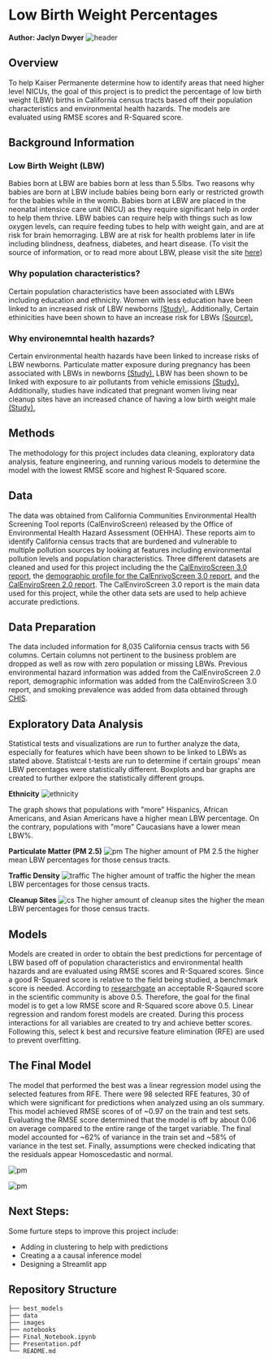 # Low Birth Weight Percentages
**Author: Jaclyn Dwyer**
![header](images/ca.jpeg)

## Overview
To help Kaiser Permanente determine how to identify areas that need higher level NICUs, the goal of this project is to predict the percentage of low birth weight (LBW) births in California census tracts based off their population characteristics and environmental health hazards. The models are evaluated using RMSE scores and R-Squared score.

## Background Information

### Low Birth Weight (LBW)
Babies born at LBW are babies born at less than 5.5lbs. Two reasons why babies are born at LBW include babies being born early or restricted growth for the babies while in the womb. Babies born at LBW are placed in the neonatal intensice care unit (NICU) as they require significant help in order to help them thrive. LBW babies can require help with things such as low oxygen levels, can require feeding tubes to help with weight gain, and are at risk for brain hemorraging. LBW are at risk for health problems later in life including blindness, deafness, diabetes, and heart disease. 
(To visit the source of information, or to read more about LBW, please visit the site [here](https://www.marchofdimes.org/complications/low-birthweight.aspx))

### Why population characteristics?
Certain population characteristics have been associated with LBWs including education and ethnicity. Women with less education have been linked to an increased risk of LBW newborns [(Study).](https://www.ncbi.nlm.nih.gov/pmc/articles/PMC3349660/). Additionally, Certain ethinicities have been shown to have an increase risk for LBWs [(Source).](https://www.marchofdimes.org/peristats/Peristats.aspx)

### Why environemntal health hazards?
Certain environmental health hazards have been linked to increase risks of LBW newborns. Particulate matter exposure during pregnancy has been associated with LBWs in newborns [(Study).](https://www.ncbi.nlm.nih.gov/pmc/articles/PMC1913584/) LBW has been shown to be linked with exposure to air pollutants from vehicle emissions [(Study).](https://pubmed.ncbi.nlm.nih.gov/22586068/) Additionally, studies have indicated that pregnant women living near cleanup sites have an increased chance of having a low birth weight male [(Study).](https://pubmed.ncbi.nlm.nih.gov/12896858/)

## Methods
The methodology for this project includes data cleaning, exploratory data analysis, feature engineering, and running various models to determine the model with the lowest RMSE score and highest R-Squared score. 

## Data
The data was obtained from California Communities Environmental Health Screening Tool reports (CalEnviroScreen) released by the Office of Environmental Health Hazard Assessment (OEHHA). These reports aim to identify California census tracts that are burdened and vulnerable to multiple pollution sources by looking at features including environmental pollution levels and population characteristics. Three different datasets are cleaned and used for this project including the the [CalEnviroScreen 3.0 report](https://oehha.ca.gov/calenviroscreen/report/calenviroscreen-30), the [demographic profile for the CalEnrivoScreen 3.0 report](https://oehha.ca.gov/calenviroscreen/report/calenviroscreen-30), and the [CalEnviroSreen 2.0 report](https://oehha.ca.gov/calenviroscreen/report/calenviroscreen-version-20). The CalEnviroScreen 3.0 report is the main data used for this project, while the other data sets are used to help achieve accurate predictions. 

## Data Preparation 
The data included information for 8,035 California census tracts with 56 columns. Certain columns not pertinent to the business problem are dropped as well as row with zero population or missing LBWs. Previous environmental hazard information was added from the CalEnviroScreen 2.0 report, demographic information was added from the CalEnviroScreen 3.0 report, and smoking prevalence was added from data obtained through [CHIS](https://ask.chis.ucla.edu/ask/SitePages/AskChisLogin.aspx?ReturnUrl=%2fAskCHIS%2ftools%2f_layouts%2fAuthenticate.aspx%3fSource%3d%252FAskCHIS%252Ftools%252F%255Flayouts%252FAskChisTool%252Fhome%252Easpx&Source=%2FAskCHIS%2Ftools%2F%5Flayouts%2FAskChisTool%2Fhome%2Easpx). 

## Exploratory Data Analysis
Statistical tests and visualizations are run to further analyze the data, especially for features which have been shown to be linked to LBWs as stated above. Statistcal t-tests are run to determine if certain groups' mean LBW percentages were statistically different. Boxplots and bar graphs are created to further exlpore the statistically different groups. 

**Ethnicity**
![ethnicity](images/ethnicity)

The graph shows that populations with "more" Hispanics, African Americans, and Asian Americans have a higher mean LBW percentage. On the contrary, populations with "more" Caucasians have a lower mean LBW%.

**Particulate Matter (PM 2.5)**
![pm](images/pm)
The higher amount of PM 2.5 the higher mean LBW percentages for those census tracts.

**Traffic Density**
![traffic](images/traffic)
The higher amount of traffic the higher the mean LBW percentages for those census tracts.

**Cleanup Sites**
![cs](images/cleanup_sites)
The higher amount of cleanup sites the higher the mean LBW percentages for those census tracts. 

## Models
Models are created in order to obtain the best predictions for percentage of LBW based off of population characteristics and environmental health hazards and are evaluated using RMSE scores and R-Squared scores. Since a good R-Squared score is relative to the field being studied, a benchmark score is needed. According to [researchgate](https://www.researchgate.net/) an acceptable R-Sqaured score in the scientific community is above 0.5. Therefore, the goal for the final model is to get a low RMSE score and R-Squared score above 0.5. Linear regression and random forest models are created. During this process interactions for all variables are created to try and achieve better scores. Following this, select k best and recursive feature elimination (RFE) are used to prevent overfitting. 

## The Final Model 
The model that performed the best was a linear regression model using the selected features from RFE. There were 98 selected RFE features, 30 of which were significant for predictions when analyzed using an ols summary. This model achieved RMSE scores of of ~0.97 on the train and test sets. Evaluating the RMSE score determined that the model is off by about 0.06 on average compared to the entire range of the target variable. The final model accounted for ~62% of variance in the train set and ~58% of variance in the test set. Finally, assumptions were checked indicating that the residuals appear Homoscedastic and normal. 

![pm](images/pm)

![pm](images/pm)

## Next Steps: 
Some furture steps to improve this project include:
  - Adding in clustering to help with predictions
  - Creating a a causal inference model
  - Designing a Streamlit app

## Repository Structure
```
├── best_models
├── data
├── images
├── notebooks
├── Final_Notebook.ipynb
├── Presentation.pdf
└── README.md
```
